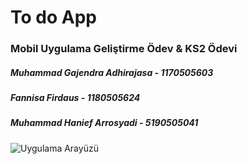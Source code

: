 # To do App
### Mobil Uygulama Geliştirme Ödev & KS2 Ödevi

##### Muhammad Gajendra Adhirajasa - 1170505603
##### Fannisa Firdaus - 1180505624
##### Muhammad Hanief Arrosyadi - 5190505041

![Uygulama Arayüzü](https://thumbs.gfycat.com/BetterDeadlyFinwhale.webp)

